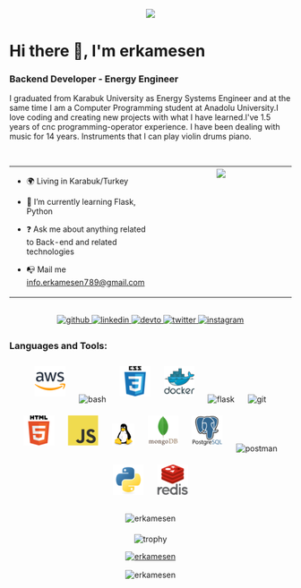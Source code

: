 <p align="center"> <img src="https://user-images.githubusercontent.com/120065120/212209674-07b3685e-1127-4f42-9871-3a423d343fa2.svg" /> </p>
<h1 align="left">Hi there 👋, I'm erkamesen</h1>
<h3 align="left">Backend Developer - Energy Engineer</h3>

I graduated from Karabuk University as Energy Systems Engineer and at the same time I am a Computer Programming student at Anadolu University.I love coding and creating new projects with what I have learned.I've 1.5 years of cnc programming-operator experience.
I have been dealing with music for 14 years. Instruments that I can play violin drums piano.

  
<br/>  


<table><tr><td valign="top" width="50%">
 

- 🌍 Living in Karabuk/Turkey  
  

- 🌱 I’m currently learning Flask, Python 
  

- ❓ Ask me about anything related to Back-end and related technologies  
  

- 📭 Mail me [info.erkamesen789@gmail.com](mailto:info.erkamesen789@gmail.com)  
  


</td><td valign="top" width="50%">

<div align="center">
<img src="https://rishavanand.github.io/static/images/greetings.gif" align="center" style="width: 100%" />
</div>  


</td></tr></table>  

</br>

<div align="center">
<a href="https://github.com/erkamesen" target="_blank">
<img src=https://img.shields.io/badge/github-%2324292e.svg?&style=for-the-badge&logo=github&logoColor=white alt=github style="margin-bottom: 5px;" />
</a>
<a href="https://linkedin.com/in/erkamesen" target="_blank">
<img src=https://img.shields.io/badge/linkedin-%231E77B5.svg?&style=for-the-badge&logo=linkedin&logoColor=white alt=linkedin style="margin-bottom: 5px;" />
</a>
<a href="https://dev.to/erkamesen" target="_blank">
<img src=https://img.shields.io/badge/dev.to-%2308090A.svg?&style=for-the-badge&logo=dev.to&logoColor=white alt=devto style="margin-bottom: 5px;" />
</a>
 <a href="https://twitter.com/erkam_esen" target="_blank">
<img src=https://img.shields.io/badge/twitter-%2300acee.svg?&style=for-the-badge&logo=twitter&logoColor=white alt=twitter style="margin-bottom: 5px;" />
</a>
<a href="https://instagram.com/erkamesenn" target="_blank">
<img src=https://img.shields.io/badge/-instagram-red?&style=for-the-badge&logo=instagram&logoColor=white alt=instagram style="margin-bottom: 5px;" />
</a>  


<div align='center'>
<h3 align="left">Languages and Tools:</h3>
<img style="margin: 10px" src="https://raw.githubusercontent.com/devicons/devicon/master/icons/amazonwebservices/amazonwebservices-original-wordmark.svg" alt="aws" width="55" height="55"/>
<img style="margin: 10px" src="https://www.vectorlogo.zone/logos/gnu_bash/gnu_bash-icon.svg" alt="bash" width="55" height="55"/> 
<img style="margin: 10px" src="https://raw.githubusercontent.com/devicons/devicon/master/icons/css3/css3-original-wordmark.svg" alt="css3" width="55" height="55"/>
<img style="margin: 10px" src="https://raw.githubusercontent.com/devicons/devicon/master/icons/docker/docker-original-wordmark.svg" alt="docker" width="55" height="55"/> 
<img style="margin: 10px" src="https://www.vectorlogo.zone/logos/pocoo_flask/pocoo_flask-icon.svg" alt="flask" width="55" height="55"/>
<img style="margin: 10px" src="https://www.vectorlogo.zone/logos/git-scm/git-scm-icon.svg" alt="git" width="55" height="55"/>
<img style="margin: 10px" src="https://raw.githubusercontent.com/devicons/devicon/master/icons/html5/html5-original-wordmark.svg" alt="html5" width="55" height="55"/>
<img style="margin: 10px" src="https://raw.githubusercontent.com/devicons/devicon/master/icons/javascript/javascript-original.svg" alt="javascript" width="55" height="55"/>
<img style="margin: 10px" src="https://raw.githubusercontent.com/devicons/devicon/master/icons/linux/linux-original.svg" alt="linux" width="40" height="40"/>
<img style="margin: 10px" src="https://raw.githubusercontent.com/devicons/devicon/master/icons/mongodb/mongodb-original-wordmark.svg" alt="mongodb" width="55" height="55"/>
<img style="margin: 10px" src="https://raw.githubusercontent.com/devicons/devicon/master/icons/postgresql/postgresql-original-wordmark.svg" alt="postgresql" width="55" height="55"/>
<img style="margin: 10px" src="https://www.vectorlogo.zone/logos/getpostman/getpostman-icon.svg" alt="postman" width="55" height="55"/>
<img style="margin: 10px" src="https://raw.githubusercontent.com/devicons/devicon/master/icons/python/python-original.svg" alt="python" width="55" height="55"/>
<img style="margin: 10px" src="https://raw.githubusercontent.com/devicons/devicon/master/icons/redis/redis-original-wordmark.svg" alt="redis" width="55" height="55"/>
</div>

<p align="center" style='margin:20px'> <img src="https://komarev.com/ghpvc/?username=erkamesen&label=Profile%20views&color=0e75b6&style=flat" alt="erkamesen" width='200'/> </p>

<p align="center"> <img width='100' src="https://user-images.githubusercontent.com/120065120/212206843-cf86b9c1-9557-4f3e-a49b-f54ba1703e05.png" alt="trophy" /> </p>

<p align="center"> <a href="https://github.com/ryo-ma/github-profile-trophy"><img src="https://github-profile-trophy.vercel.app/?username=erkamesen&theme=onedark" alt="erkamesen" /></a> </p>

<p><img align="center" src="https://github-readme-streak-stats.herokuapp.com/?user=erkamesen&" alt="erkamesen" /></p>
